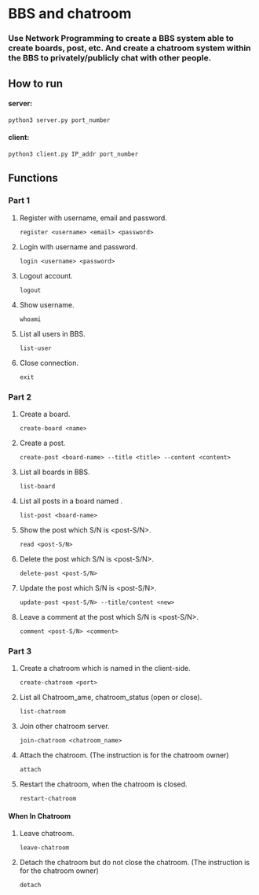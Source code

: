 # BBS and chatroom
### Use Network Programming to create a BBS system able to create boards, post, etc. And create a chatroom system within the BBS to privately/publicly chat with other people.

## How to run
#### server: 
  
  `python3 server.py port_number`

#### client: 
  
  `python3 client.py IP_addr port_number`

## Functions
### Part 1
1. Register with username, email and password.

   `register <username> <email> <password>`  
2. Login with username and password.

   `login <username> <password>`
3. Logout account.

   `logout`
4. Show username.

   `whoami`
5. List all users in BBS.

   `list-user`
6. Close connection.

   `exit`
   
### Part 2
1. Create a board.

   `create-board <name>`
2. Create a post.

   `create-post <board-name> --title <title> --content <content>`
3. List all boards in BBS.

   `list-board`
4. List all posts in a board named <board-name>.

   `list-post <board-name>`
5. Show the post which S/N is <post-S/N>.

   `read <post-S/N>`
6. Delete the post which S/N is <post-S/N>.

   `delete-post <post-S/N>`
7. Update the post which S/N is <post-S/N>.

   `update-post <post-S/N> --title/content <new>`
8. Leave a comment <comment> at the post which S/N is <post-S/N>.

   `comment <post-S/N> <comment>`
   
### Part 3
1. Create a chatroom which is named <username> in the client-side.

   `create-chatroom <port>`
2. List all Chatroom_ame, chatroom_status (open or close).

   `list-chatroom`
3. Join other chatroom server.

   `join-chatroom <chatroom_name>`
4. Attach the chatroom. (The instruction is for the chatroom owner)

   `attach`
5. Restart the chatroom, when the chatroom is closed.

   `restart-chatroom`
#### When In Chatroom
1. Leave chatroom.

   `leave-chatroom`
2. Detach the chatroom but do not close the chatroom. (The instruction is for the chatroom owner)

   `detach`
